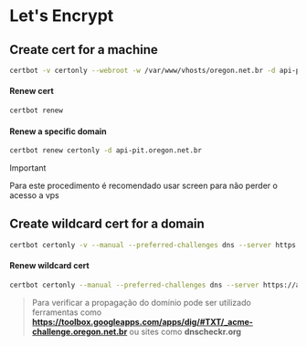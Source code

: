 # Let's Encrypt

## Create cert for a machine
```bash
certbot -v certonly --webroot -w /var/www/vhosts/oregon.net.br -d api-pit.oregon.net.br
```
#### Renew cert
```bash
certbot renew
```

#### Renew a specific domain
```bash
certbot renew certonly -d api-pit.oregon.net.br
```

> [!IMPORTANT]
Para este procedimento é recomendado usar screen para não perder o acesso a vps


## Create wildcard cert for a domain
```bash
certbot certonly -v --manual --preferred-challenges dns --server https://acme-v02.api.letsencrypt.org/directory -d '*.bagarote.dev.br' -d bagarote.dev.br
```

#### Renew wildcard cert
```bash
certbot certonly --manual --preferred-challenges dns --server https://acme-v02.api.letsencrypt.org/directory -d '*.bagarote.dev.br' -d bagarote.dev.br --force-renewal --manual-public-ip-logging-ok
```

> Para verificar a propagação do domínio pode ser utilizado ferramentas como **https://toolbox.googleapps.com/apps/dig/#TXT/_acme-challenge.oregon.net.br** ou sites como **dnscheckr.org**